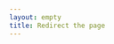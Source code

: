 ```yaml
---
layout: empty
title: Redirect the page
---
```


<script type="text/javascript">
	window.location = "{{ site.url_base }}/#missing";
</script>
